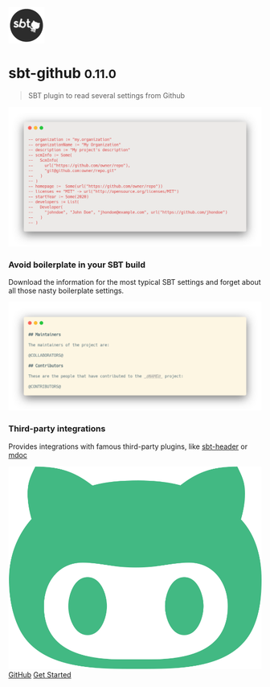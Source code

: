 ![logo](_media/logo.svg ':size=10%')

# sbt-github <small>0.11.0</small>

> SBT plugin to read several settings from Github

<div class="flex-container">
<div style="flex: 50%;">

![Avoid boilerplate in your SBT build](_media/removed_settings.png ':size=60%')

### Avoid boilerplate in your SBT build

Download the information for the most typical SBT settings and forget about all those nasty boilerplate settings.

</div>
<div style="flex: 50%;">

![Third-party integrations](_media/third_party_integrations.png ':size=60%')

### Third-party integrations

Provides integrations with famous third-party plugins, like [sbt-header](https://github.com/sbt/sbt-header) or [mdoc](https://scalameta.org/mdoc/)

</div>
</div>

[![](_media/octocat.svg ':size=15px') GitHub](https://github.com/alejandrohdezma/sbt-github/)
[Get Started](getting-started.md)
